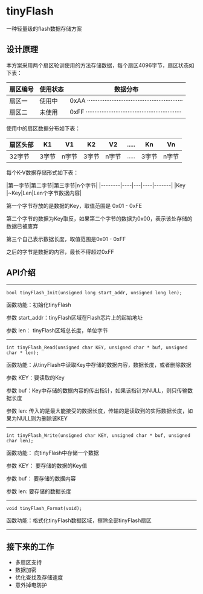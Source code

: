 # tinyFlash

一种轻量级的flash数据存储方案

## 设计原理

本方案采用两个扇区轮训使用的方法存储数据，每个扇区4096字节，扇区状态如下表：

|扇区编号|使用状态|数据分布|
|--------|----|---|
|扇区一 |使用中|0xAA ·······················································|
|扇区二 |未使用|0xFF ·······················································|

使用中的扇区数据分布如下表：

|扇区头部|K1|V1|K2|V2|.....|Kn|Vn|
|--------|----|---|----|----|----|-----|-----|
|32字节  |3字节|n字节|3字节|n字节|.....|3字节|n字节|

每个K-V数据存储形式如下表：

|第一字节|第二字节|第三字节|n个字节|
|--------|----|---|----|-------|
|Key  |~Key|Len|Len个字节数据内容|

第一个字节存放的是数据的Key，取值范围是 0x01 - 0xFE

第二个字节的数据为Key取反，如果第二个字节的数据为0x00，表示该处存储的数据已被废弃

第三个自己表示数据长度，取值范围是0x01 - 0xFF

之后的字节是数据的内容，最长不得超过0xFF

## API介绍

-------------------------------------------------------------------------------
    bool tinyFlash_Init(unsigned long start_addr, unsigned long len);

函数功能：初始化tinyFlash

参数 start_addr：tinyFlash区域在Flash芯片上的起始地址

参数 len： tinyFlash区域总长度，单位字节

-------------------------------------------------------------------------------
    int tinyFlash_Read(unsigned char KEY, unsigned char * buf, unsigned char * len);

函数功能：从tinyFlash中读取Key中存储的数据内容，数据长度，或者删除数据

参数 KEY：要读取的Key

参数 buf：Key中存储的数据内容的传出指针，如果该指针为NULL，则只传输数据长度

参数 len: 传入的是最大能接受的数据长度，传输的是读取到的实际数据长度，如果为NULL则为删除该KEY

------------------------------------------------------------------------------
    int tinyFlash_Write(unsigned char KEY, unsigned char * buf, unsigned char len);

函数功能： 向tinyFlash中存储一个数据

参数 KEY： 要存储的数据的Key值

参数 buf： 要存储的数据内容

参数 len:  要存储的数据长度

------------------------------------------------------------------------------
    void tinyFlash_Format(void);

函数功能：格式化tinyFlash数据区域，擦除全部tinyFlash扇区

--------------------------------------------------------------------------------

## 接下来的工作
- 多扇区支持
- 数据加密
- 优化查找及存储速度
- 意外掉电防护